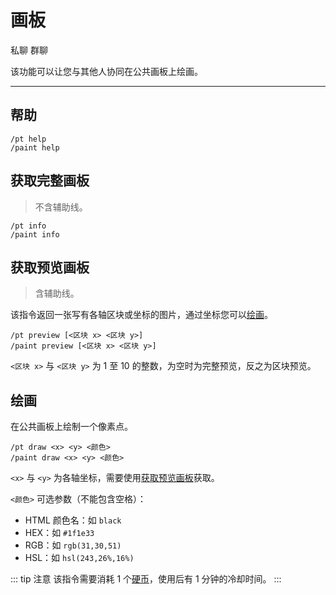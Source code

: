 # 画板
<span class="span-friend">私聊</span>
<span class="span-group">群聊</span>

该功能可以让您与其他人协同在公共画板上绘画。

---

## 帮助
``` {1}
/pt help
/paint help
```

## 获取完整画板
> 不含辅助线。
``` {1}
/pt info
/paint info
```

## 获取预览画板
> 含辅助线。

该指令返回一张写有各轴区块或坐标的图片，通过坐标您可以[绘画](#绘画)。
``` {1}
/pt preview [<区块 x> <区块 y>]
/paint preview [<区块 x> <区块 y>]
```
`<区块 x>` 与 `<区块 y>` 为 1 至 10 的整数，为空时为完整预览，反之为区块预览。

## 绘画
在公共画板上绘制一个像素点。
``` {1}
/pt draw <x> <y> <颜色>
/paint draw <x> <y> <颜色>
```
`<x>` 与 `<y>` 为各轴坐标，需要使用[获取预览画板](#获取预览画板)获取。

`<颜色>` 可选参数（不能包含空格）：
- HTML 颜色名：如 `black`
- HEX：如 `#1f1e33`
- RGB：如 `rgb(31,30,51)`
- HSL：如 `hsl(243,26%,16%)`

::: tip 注意
该指令需要消耗 1 个[硬币](/coin/)，使用后有 1 分钟的冷却时间。
:::